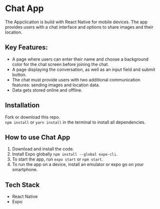 # Chat App
The Appclication is build with React Native for mobile devices. The app provides users with a chat interface and options to share images and their location.

## Key Features:
- A page where users can enter their name and choose a background color for the chat screen before joining the chat.
- A page displaying the conversation, as well as an input field and submit button.
- The chat must provide users with two additional communication features: sending images and location data.
- Data gets stored online and offline.

## Installation
Fork or download this repo.  
`npm install` or `yarn install` in the terminal to install all dependencies.

## How to use Chat App
1. Download and install the code.
2. Install Expo globally `npm install --global expo-cli`.
3. To start the app, run `expo start` or `npm start`.
4. To run the app on a device, install an emulator or expo go on your smartphone.

## Tech Stack
- React Native
- Expo